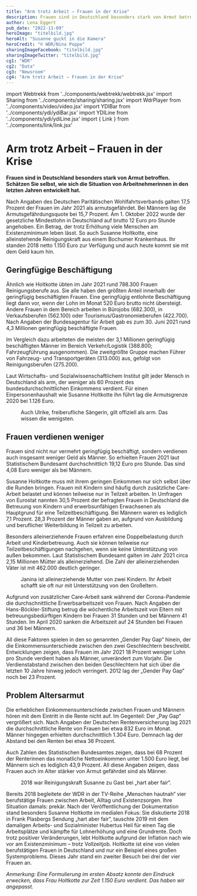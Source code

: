 ```yaml
---
title: "Arm trotz Arbeit – Frauen in der Krise"
description: Frauen sind in Deutschland besonders stark von Armut betroffen. Schätzen Sie selbst, wie sich die Situation von Arbeitnehmerinnen in den letzten Jahren entwickelt hat.
author: Lena Eggert
pub_date: "2022-11-09"
heroImage: "titelbild.jpg"
heroAlt: "Susanne guckt in die Kamera"
heroCredit: "© WDR/Nina Poppe"
sharingImageFacebook: "titelbild.jpg"
sharingImageTwitter: "titelbild.jpg"
cg1: "WDR"
cg2: "Data"
cg3: "Newsroom"
cg4: "Arm trotz Arbeit – Frauen in der Krise"
---
```


import Webtrekk from '../components/webtrekk/webtrekk.jsx'
import Sharing from '../components/sharing/sharing.jsx'
import WdrPlayer from '../components/video/video.jsx'
import YDIBar from '../components/ydi/ydiBar.jsx'
import YDILine from '../components/ydi/ydiLine.jsx'
import { Link } from '../components/link/link.jsx'


# Arm trotz Arbeit – Frauen in der Krise

**Frauen sind in Deutschland besonders stark von Armut betroffen. Schätzen Sie selbst, wie sich die Situation von Arbeitnehmerinnen in den letzten Jahren entwickelt hat.**

Nach Angaben des Deutschen Paritätischen Wohlfahrtsverbands galten 17,5 Prozent der Frauen im Jahr 2021 als armutsgefährdet. Bei Männern lag die Armutsgefährdungsquote bei 15,7 Prozent. Am 1. Oktober 2022 wurde der gesetzliche Mindestlohn in Deutschland auf brutto 12 Euro pro Stunde angehoben. Ein Betrag, der trotz Erhöhung viele Menschen am Existenzminimum leben lässt. So auch Susanne Holtkotte, eine alleinstehende Reinigungskraft aus einem Bochumer Krankenhaus. Ihr standen 2018 netto 1.150 Euro zur Verfügung und auch heute kommt sie mit dem Geld kaum hin.

## Geringfügige Beschäftigung

Ähnlich wie Holtkotte übten im Jahr 2021 rund 788.300 Frauen Reinigungsberufe aus. Sie alle haben den größten Anteil innerhalb der geringfügig beschäftigten Frauen. Eine geringfügig entlohnte Beschäftigung liegt dann vor, wenn der Lohn im Monat 520 Euro brutto nicht übersteigt. Andere Frauen in dem Bereich arbeiten in Bürojobs (682.300), in Verkaufsberufen (562.100) oder Tourismus/Gastronomieberufen (422.700). Nach Angaben der Bundesagentur für Arbeit gab es zum 30. Juni 2021 rund 4,3 Millionen geringfügig beschäftigte Frauen.

Im Vergleich dazu arbeiteten die meisten der 3,1 Millionen geringfügig beschäftigten Männer im Bereich Verkehr/Logistik (388.800; Fahrzeugführung ausgenommen). Die zweitgrößte Gruppe machen Führer von Fahrzeug- und Transportgeräten (313.000) aus, gefolgt von Reinigungsberufen (275.200).

<YDIBar name="entlohnung"/>

Laut Wirtschafts- und Sozialwissenschaftlichem Institut gilt jeder Mensch in Deutschland als arm, der weniger als 60 Prozent des bundesdurchschnittlichen Einkommens verdient. Für einen Einpersonenhaushalt wie Susanne Holtkotte ihn führt lag die Armutsgrenze 2020 bei 1.126 Euro.

<figure>
<WdrPlayer videoId="2822796" videoPoster="poster_ulrike.jpg" />
<figcaption>Auch Ulrike, freiberufliche Sängerin, gilt offiziell als arm. Das wissen die wenigsten.</figcaption>
</figure>

## Frauen verdienen weniger

Frauen sind nicht nur vermehrt geringfügig beschäftigt, sondern verdienen auch insgesamt weniger Geld als Männer. So erhielten Frauen 2021 laut Statistischem Bundesamt durchschnittlich 19,12 Euro pro Stunde. Das sind 4,08 Euro weniger als bei Männern.

Susanne Holtkotte muss mit ihrem geringen Einkommen nur sich selbst über die Runden bringen. Frauen mit Kindern sind häufig durch zusätzliche Care-Arbeit belastet und können teilweise nur in Teilzeit arbeiten. In Umfragen von Eurostat nannten 30,5 Prozent der befragten Frauen in Deutschland die Betreuung von Kindern und erwerbsunfähigen Erwachsenen als Hauptgrund für eine Teilzeitbeschäftigung. Bei Männern waren es lediglich 7,1 Prozent. 28,3 Prozent der Männer gaben an, aufgrund von Ausbildung und beruflicher Weiterbildung in Teilzeit zu arbeiten.

<YDIBar name="vollzeit"/>

<YDIBar name="teilzeit"/>

Besonders alleinerziehende Frauen erfahren eine Doppelbelastung durch Arbeit und Kinderbetreuung. Auch sie können teilweise nur Teilzeitbeschäftigungen nachgehen, wenn sie keine Unterstützung von außen bekommen. Laut Statistischem Bundesamt galten im Jahr 2021 circa 2,15 Millionen Mütter als alleinerziehend. Die Zahl der alleinerziehenden Väter ist mit 462.000 deutlich geringer.

<figure>
<WdrPlayer videoId="2822803" videoPoster="poster_janina.jpg" />
<figcaption>Janina ist alleinerziehende Mutter von zwei Kindern. Ihr Arbeit schafft sie oft nur mit Unterstützung von den Großeltern.</figcaption>
</figure>

Aufgrund von zusätzlicher Care-Arbeit sank während der Corona-Pandemie die durchschnittliche Erwerbsarbeitszeit von Frauen. Nach Angaben der Hans-Böckler-Stiftung betrug die wöchentliche Arbeitszeit von Eltern mit betreuungsbedürftigen Kindern bei Frauen 31 Stunden und bei Männern 41 Stunden. Im April 2020 sanken die Arbeitszeit auf 24 Stunden bei Frauen und 36 bei Männern.

All diese Faktoren spielen in den so genannten „Gender Pay Gap“ hinein, der die Einkommensunterschiede zwischen den zwei Geschlechtern beschreibt. Entwicklungen zeigen, dass Frauen im Jahr 2021 18 Prozent weniger Lohn pro Stunde verdient haben als Männer, unverändert zum Vorjahr. Die Verdienstabstand zwischen den beiden Geschlechtern hat sich über die letzten 10 Jahre hinweg jedoch verringert. 2012 lag der „Gender Pay Gap“ noch bei 23 Prozent.

## Problem Altersarmut

Die erheblichen Einkommensunterschiede zwischen Frauen und Männern hören mit dem Eintritt in die Rente nicht auf. Im Gegenteil: Der „Pay Gap“ vergrößert sich. Nach Angaben der Deutschen Rentenversicherung lag 2021 die durchschnittliche Rente von Frauen bei etwa 832 Euro im Monat. Männer hingegen erhielten durchschnittlich 1.304 Euro. Demnach lag der Abstand bei den Renten bei etwa 36 Prozent.

Auch Zahlen des Statistischen Bundesamtes zeigen, dass bei 68 Prozent der Renterinnen das monatliche Nettoeinkommen unter 1.500 Euro liegt, bei Männern sich es lediglich 43,9 Prozent. All diese Angaben zeigen, dass Frauen auch im Alter stärker von Armut gefährdet sind als Männer.

<YDILine name="altersarmut"/>

<figure>
<WdrPlayer videoId="2822800" videoPoster="poster_susanne.jpg" />
<figcaption>2018 war Reinigungskraft Susanne zu Gast bei „hart aber fair“.</figcaption>
</figure>

Bereits 2018 begleitete der WDR in der TV-Reihe „Menschen hautnah“ vier berufstätige Frauen zwischen Arbeit, Alltag und Existenzsorgen. Ihre Situation damals: prekär. Nach der Veröffentlichung der Dokumentation stand besonders Susanne Holtkotte im medialen Fokus: Sie diskutierte 2018 in Frank Plasbergs Sendung „hart aber fair“, tauschte 2019 mit dem damaligen Arbeits- und Sozialminister Hubertus Heil für einen Tag die Arbeitsplätze und kämpfte für Lohnerhöhung und eine Grundrente. Doch trotz positiver Veränderungen, lebt Holtkotte aufgrund der Inflation nach wie vor am Existenzminimum – trotz Vollzeitjob. Holtkotte ist eine von vielen berufstätigen Frauen in Deutschland und nur ein Beispiel eines großen Systemproblems. Dieses Jahr stand ein zweiter Besuch bei drei der vier Frauen an.

*Anmerkung: Eine Formulierung im ersten Absatz konnte den Eindruck erwecken, dass Frau Holtkotte zur Zeit 1.150 Euro verdient. Das haben wir angepasst.*

<Link title="Dokumentation in der Mediathek anschauen" href="https://www.ardmediathek.de/video/menschen-hautnah/arm-trotz-arbeit-frauen-in-der-krise/wdr/Y3JpZDovL3dkci5kZS9CZWl0cmFnLTZhNDI1M2E2LTJkODUtNDc3NC1hMWFiLTUzMDlhOTlhOTg0Zg" cta="video" />

<Sharing twitter facebook mail whatsapp telegram reddit xing linkedin />
